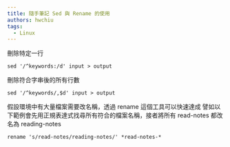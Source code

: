 ```yaml
---
title: 隨手筆記 Sed 與 Rename 的使用
authors: hwchiu
tags:
  - Linux
---
```


刪除特定一行
```
sed '/^keywords:/d' input > output
```

刪除符合字串後的所有行數
```
sed '/^keywords/,$d' input > output
```

假設環境中有大量檔案需要改名稱，透過 rename 這個工具可以快速達成
譬如以下範例會先用正規表達式找尋所有符合的檔案名稱，接者將所有 read-notes 都改名為 reading-notes
```
rename 's/read-notes/reading-notes/' *read-notes-*
```
